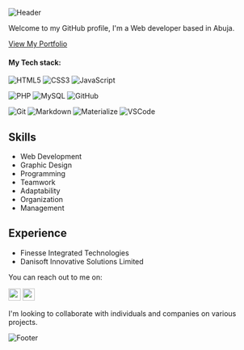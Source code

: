 ![Header](https://capsule-render.vercel.app/api?type=waving&height=150&color=gradient&text=Jenny%20Rotimi&textBg=false&fontColor=fff&fontSize=50&section=header)

Welcome to my GitHub profile, I'm a Web developer based in Abuja.

[View My Portfolio](https://jennysgitt.github.io/Portfolio.github.io/)

#### My Tech stack:
![HTML5](https://img.shields.io/badge/-HTML5-E34F26?style=flat-square&logo=html5&logoColor=white)
![CSS3](https://img.shields.io/badge/-CSS3-1572B6?style=flat-square&logo=css3&logoColor=white)
![JavaScript](https://img.shields.io/badge/-JavaScript-F0DB4F?style=flat-square&logo=javascript&logoColor=white)

![PHP](https://img.shields.io/badge/-PHP-777BB3?style=flat-square&logo=php&logoColor=white)
![MySQL](https://img.shields.io/badge/-MySQL-4479A1?style=flat-square&logo=mysql&logoColor=white)
![GitHub](https://img.shields.io/badge/-GitHub-181717?style=flat-square&logo=github&logoColor=white)

![Git](https://img.shields.io/badge/-Git-F05032?style=flat-square&logo=git&logoColor=white)
![Markdown](https://img.shields.io/badge/-Markdown-181717?style=flat-square&logo=markdown&logoColor=white)
![Materialize](https://img.shields.io/badge/-MaterializeCSS-ee6e73?style=flat-square&logo=matomo&logoColor=white)
![VSCode](https://img.shields.io/badge/-VScode-29B6F6?style=flat-square&logo=coder&logoColor=white)


## Skills
- Web Development
- Graphic Design
- Programming
- Teamwork
- Adaptability
- Organization
- Management

## Experience 
- Finesse Integrated Technologies
- Danisoft Innovative Solutions Limited
  
You can reach out to me on:

[<img height="24" width="24" src="https://cdn.simpleicons.org/linkedin" />](https://www.linkedin.com/in/jen-okoroafor-60732b12a/)
[<img height="24" width="24" src="https://cdn.simpleicons.org/gmail" />](mailto:jennyrotimi365@gmail.com)

I'm looking to collaborate with individuals and companies on various projects.

![Footer](https://capsule-render.vercel.app/api?type=waving&height=60&color=gradient&textBg=false&fontColor=134074&fontSize=60&section=footer)
